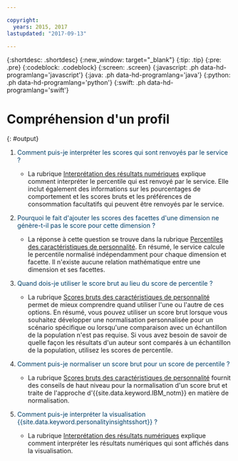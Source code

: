 ```yaml
---

copyright:
  years: 2015, 2017
lastupdated: "2017-09-13"

---
```


{:shortdesc: .shortdesc}
{:new_window: target="_blank"}
{:tip: .tip}
{:pre: .pre}
{:codeblock: .codeblock}
{:screen: .screen}
{:javascript: .ph data-hd-programlang='javascript'}
{:java: .ph data-hd-programlang='java'}
{:python: .ph data-hd-programlang='python'}
{:swift: .ph data-hd-programlang='swift'}

# Compréhension d'un profil
{: #output}

1.  <span style="color:#003F69">Comment puis-je interpréter les scores qui sont renvoyés par le service ?</span>

    -   La rubrique [Interprétation des résultats numériques](/docs/services/personality-insights/numeric.html) explique comment interpréter le percentile qui est renvoyé par le service. Elle inclut également des informations sur les pourcentages de comportement et les scores bruts et les préférences de consommation facultatifs qui peuvent être renvoyés par le service. 

1.  <span style="color:#003F69">Pourquoi le fait d'ajouter les scores des facettes d'une dimension ne génère-t-il pas le score pour cette dimension ?</span>

    -   La réponse à cette question se trouve dans la rubrique [Percentiles des caractéristiques de personnalité](/docs/services/personality-insights/numeric.html#percentiles). En résumé, le service calcule le percentile normalisé indépendamment pour chaque dimension et facette. Il n'existe aucune relation mathématique entre une dimension et ses facettes.

1.  <span style="color:#003F69">Quand dois-je utiliser le score brut au lieu du score de percentile ?</span>

    -   La rubrique [Scores bruts des caractéristiques de personnalité](/docs/services/personality-insights/numeric.html#rawScores) permet de mieux comprendre quand utiliser l'une ou l'autre de ces options. En résumé, vous pouvez utiliser un score brut lorsque vous souhaitez développer une normalisation personnalisée pour un scénario spécifique ou lorsqu'une comparaison avec un échantillon de la population n'est pas requise. Si vous avez besoin de savoir de quelle façon les résultats d'un auteur sont comparés à un échantillon de la population, utilisez les scores de percentile. 

1.  <span style="color:#003F69">Comment puis-je normaliser un score brut pour un score de percentile ?</span>

    -   La rubrique [Scores bruts des caractéristiques de personnalité](/docs/services/personality-insights/numeric.html#rawScores) fournit des conseils de haut niveau pour la normalisation d'un score brut et traite de l'approche d'{{site.data.keyword.IBM_notm}} en matière de normalisation.

1.  <span style="color:#003F69">Comment puis-je interpréter la visualisation {{site.data.keyword.personalityinsightsshort}} ?</span>

    -   La rubrique [Interprétation des résultats numériques](/docs/services/personality-insights/numeric.html) explique comment interpréter les résultats numériques qui sont affichés dans la visualisation. 
